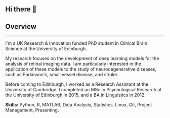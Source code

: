 ## Hi there 👋

## Overview

---

I'm a UK Research & Innovation funded PhD student in Clinical Brain Science at the University of Edinburgh.

My research focuses on the development of deep learning models for the analysis of retinal imaging data. I am particularly interested in the application of these models to the study of neurodegenerative diseases, such as Parkinson's, small vessel disease, and stroke.

Before coming to Edinburgh, I worked as a Research Assistant at the University of Cambridge. I completed an MSc in Psychological Research at the University of Edinburgh in 2015, and a BA in Linguistics in 2012.

**Skills:** Python, R, MATLAB, Data Analysis, Statistics, Linux, Git, Project Management, Presenting.


<!--
**samuel-gibbon/samuel-gibbon** is a ✨ _special_ ✨ repository because its `README.md` (this file) appears on your GitHub profile.

Here are some ideas to get you started:

- 🔭 I’m currently working on ...
- 🌱 I’m currently learning ...
- 👯 I’m looking to collaborate on ...
- 🤔 I’m looking for help with ...
- 💬 Ask me about ...
- 📫 How to reach me: ...
- 😄 Pronouns: ...
- ⚡ Fun fact: ...
-->
